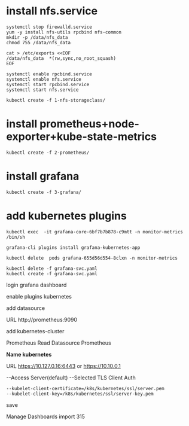 # install  nfs.service

```
systemctl stop firewalld.service
yum -y install nfs-utils rpcbind nfs-common
mkdir -p /data/nfs_data
chmod 755 /data/nfs_data

cat > /etc/exports <<EOF
/data/nfs_data  *(rw,sync,no_root_squash)
EOF

systemctl enable rpcbind.service
systemctl enable nfs.service
systemctl start rpcbind.service
systemctl start nfs.service

kubectl create -f 1-nfs-storageclass/
```

# install prometheus+node-exporter+kube-state-metrics

```
kubectl create -f 2-prometheus/
```

# install grafana

```
kubectl create -f 3-grafana/
```

# add kubernetes plugins

```
kubectl exec  -it grafana-core-6bf7b7b878-c9mtt -n monitor-metrics /bin/sh

grafana-cli plugins install grafana-kubernetes-app

kubectl delete  pods grafana-655d56d554-8clxn -n monitor-metrics

kubectl delete -f grafana-svc.yaml
kubectl create -f grafana-svc.yaml
```

login grafana dashboard

enable plugins kubernetes

add datasource

URL http://prometheus:9090

add kubernetes-cluster

Prometheus Read   Datasource Prometheus

**Name kubernetes**

URL https://10.127.0.16:6443  or  https://10.10.0.1

--Access Server(default)
--Selected TLS Client Auth

```
--kubelet-client-certificate=/k8s/kubernetes/ssl/server.pem
--kubelet-client-key=/k8s/kubernetes/ssl/server-key.pem
```

save

Manage Dashboards import 315
